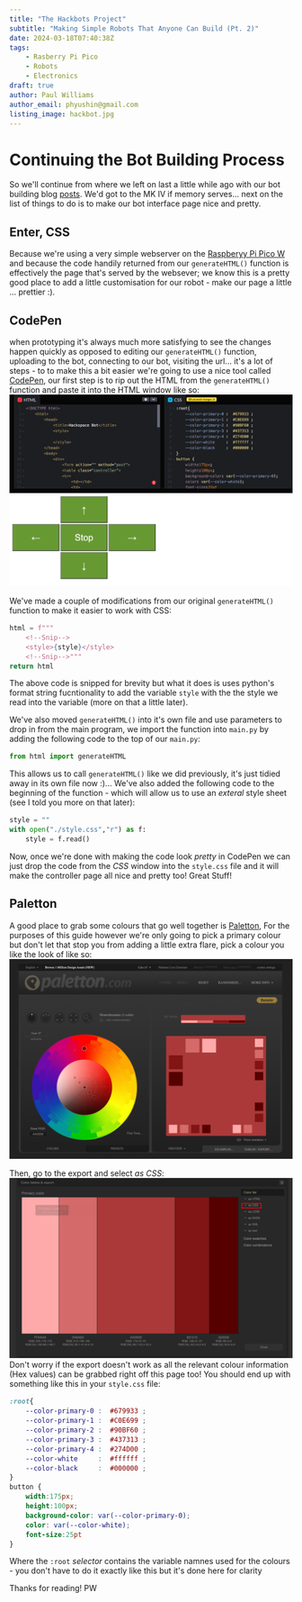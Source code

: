 ```yaml
---
title: "The Hackbots Project"
subtitle: "Making Simple Robots That Anyone Can Build (Pt. 2)"
date: 2024-03-18T07:40:38Z
tags:
    - Rasberry Pi Pico
    - Robots
    - Electronics
draft: true
author: Paul Williams
author_email: phyushin@gmail.com
listing_image: hackbot.jpg
---
```


# Continuing the Bot Building Process
So we'll continue from where we left on last a little while ago with our bot building blog [posts][1]. 
We'd got to the MK IV if memory serves... next on the list of things to do is to make our bot interface page nice and pretty.

## Enter, CSS
Because we're using a very simple webserver on the [Raspberyy Pi Pico W][2] and because the code handily returned from our `generateHTML()` function is effectively the page that's served by the websever; we know this is a pretty good place to add a little customisation for our robot - make our page a little ... prettier :).

## CodePen
when prototyping it's always much more satisfying to see the changes happen quickly as opposed to editing our `generateHTML()` function, uploading to the bot, connecting to our bot, visiting the url... it's a lot of steps - to to make this a bit easier we're going to use a nice tool called [CodePen][3], our first step is to rip out the HTML from the `generateHTML()` function and paste it into the HTML window like so:
![HTML & CSS above, results below](./images/codepen_screenshot.png)

We've made a couple of modifications from our original `generateHTML()` function to make it easier to work with CSS:

```python
html = f"""
    <!--Snip-->
    <style>{style}</style>
    <!--Snip-->"""
return html
```

The above code is snipped for brevity but what it does is uses python's format string fucntionality to add the variable `style` with the the style we read into the variable (more on that a little later).

We've also moved `generateHTML()` into it's own file and use parameters to drop in from the main program, we import the function into `main.py` by adding the following code to the top of our `main.py`:

```python
from html import generateHTML
```

This allows us to call `generateHTML()` like we did previously, it's just tidied away in its own file now :)... We've also added the following code to the beginning of the function - which will allow us to use an _exteral_ style sheet (see I told you more on that later):
```python
style = ""
with open("./style.css","r") as f:
    style = f.read()
```
Now, once we're done with making the code look _pretty_ in CodePen we can just drop the code from the _CSS_ window into the `style.css` file and it will make the controller page all nice and pretty too! Great Stuff!

## Paletton
A good place to grab some colours that go well together is [Paletton][3], For the purposes of this guide however we're only going to pick a primary colour but don't let that stop you from adding a little extra flare, pick a colour you like the look of like so:
![Paletton Colour Picker](./images/paletton1.png)

Then, go to the export and select _as CSS_:
![Export - listing colours that go well together](./images/export_as_css.png)
Don't worry if the export doesn't work as all the relevant colour information (Hex values) can be grabbed right off this page too!
You should end up with something like this in your `style.css` file:
```css
:root{
    --color-primary-0 :  #679933 ;
    --color-primary-1 :  #C0E699 ;
    --color-primary-2 :  #90BF60 ;
    --color-primary-3 :  #437313 ;
    --color-primary-4 :  #274D00 ;
    --color-white     :  #ffffff ;
    --color-black     :  #000000 ;
}
button {
    width:175px;
    height:100px;
    background-color: var(--color-primary-0);
    color: var(--color-white);
    font-size:25pt
}
```

Where the `:root` _selector_ contains the variable namnes used for the colours - you don't have to do it exactly like this but it's done here for clarity


Thanks for reading!
PW

[1]: https://www.leighhack.org/blog/2024/the-hackbots-project/ "Original Hackbot Adventures"
[2]: https://www.raspberrypi.com/documentation/microcontrollers/raspberry-pi-pico.html "Raspberry Pi Pico"
[3]: https://codepen.io/pen/ "CodePen"
[4]: https://paletton.com/ "Paletton"